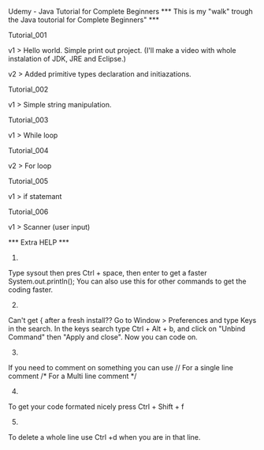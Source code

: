 Udemy - Java Tutorial for Complete Beginners
*** This is my "walk" trough the Java toutorial for Complete Beginners" ***

Tutorial_001

v1 > Hello world. Simple print out project. (I'll make a video with whole instalation of JDK, JRE and Eclipse.)

v2 > Added primitive types declaration and initiazations.

Tutorial_002

v1 > Simple string manipulation.

Tutorial_003

v1 > While loop

Tutorial_004

v2 > For loop

Tutorial_005

v1 > if statemant

Tutorial_006

v1 > Scanner (user input)



*** Extra HELP ***

1.	
Type sysout then pres Ctrl + space, then enter to get a faster System.out.println(); You can also use this for other commands to get the coding faster.


2.	
Can't get { after a fresh install?? Go to Window > Preferences and type Keys in the search. In the keys search type Ctrl + Alt + b, and click on "Unbind Command" then "Apply and close". Now you can code on.


3.
If you need to comment on something you can use 
// For a single line comment
/* For a 
Multi line comment */


4.
To get your code formated nicely press Ctrl + Shift + f


5.
To delete a whole line use Ctrl +d when you are in that line. 
